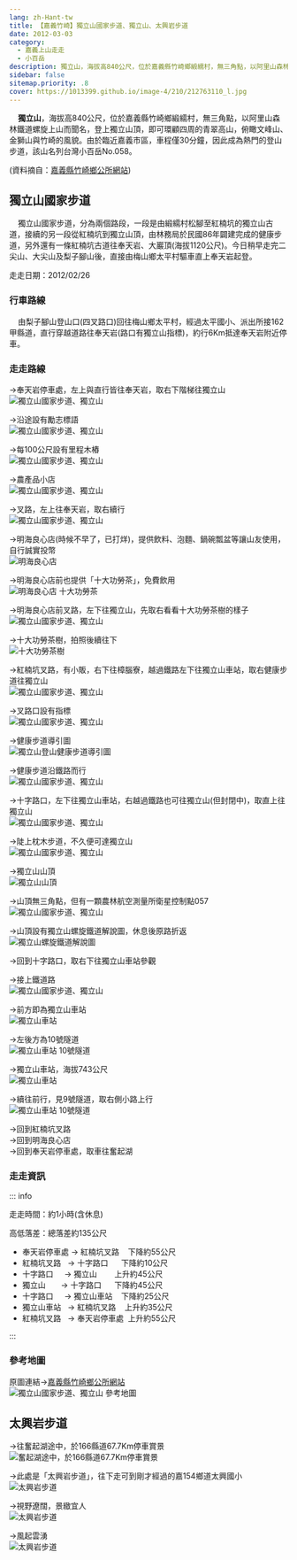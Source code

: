 ```yaml
---
lang: zh-Hant-tw
title: 【嘉義竹崎】獨立山國家步道、獨立山、太興岩步道
date: 2012-03-03
category: 
  - 嘉義上山走走
  - 小百岳
description: 獨立山，海拔高840公尺，位於嘉義縣竹崎鄉緞繻村，無三角點，以阿里山森林鐵道螺旋上山而聞名，登上獨立山頂，即可環顧四周的青翠高山，俯瞰文峰山、金獅山與竹崎的風貌。由於臨近嘉義市區，車程僅30分鐘，因此成為熱門的登山步道，該山名列台灣小百岳No.058。
sidebar: false
sitemap.priority: .8
cover: https://1013399.github.io/image-4/210/212763110_l.jpg
---
```


    **獨立山**，海拔高840公尺，位於嘉義縣竹崎鄉緞繻村，無三角點，以阿里山森林鐵道螺旋上山而聞名，登上獨立山頂，即可環顧四周的青翠高山，俯瞰文峰山、金獅山與竹崎的風貌。由於臨近嘉義市區，車程僅30分鐘，因此成為熱門的登山步道，該山名列台灣小百岳No.058。  

(資料摘自：[嘉義縣竹崎鄉公所網站](http://www.chuchi.gov.tw/03tour/01view.asp?id=3181))

<!-- more -->

## 獨立山國家步道

    獨立山國家步道，分為兩個路段，一段是由緞繻村松腳至紅楠坑的獨立山古道，接續的另一段從紅楠坑到獨立山頂，由林務局於民國86年闢建完成的健康步道，另外還有一條紅楠坑古道往奉天岩、大巖頂(海拔1120公尺)。今日稍早走完二尖山、大尖山及梨子腳山後，直接由梅山鄉太平村驅車直上奉天岩起登。

走走日期：2012/02/26

### 行車路線
    由梨子腳山登山口(四叉路口)回往梅山鄉太平村，經過太平國小、派出所接162甲縣道，直行穿越道路往奉天岩(路口有獨立山指標)，約行6Km抵達奉天岩附近停車。

### 走走路線
→奉天岩停車處，左上與直行皆往奉天岩，取右下階梯往獨立山  
![獨立山國家步道、獨立山](https://1013399.github.io/image-4/210/212763013_l.jpg)

→沿途設有勵志標語  
![獨立山國家步道、獨立山](https://1013399.github.io/image-4/210/212763017_l.jpg)

→每100公尺設有里程木樁  
![獨立山國家步道、獨立山](https://1013399.github.io/image-4/210/212763020_l.jpg)

→農產品小店  
![獨立山國家步道、獨立山](https://1013399.github.io/image-4/210/212763024_l.jpg)

→叉路，左上往奉天岩，取右續行  
![獨立山國家步道、獨立山](https://1013399.github.io/image-4/210/212763029_l.jpg)

→明海良心店(時候不早了，已打烊)，提供飲料、泡麵、鍋碗瓢盆等讓山友使用，自行誠實投幣  
![明海良心店](https://1013399.github.io/image-4/210/212763034_l.jpg)

→明海良心店前也提供「十大功勞茶」，免費飲用  
![明海良心店 十大功勞茶](https://1013399.github.io/image-4/210/212763037_l.jpg)

→明海良心店前叉路，左下往獨立山，先取右看看十大功勞茶樹的樣子  
![獨立山國家步道、獨立山](https://1013399.github.io/image-4/210/212763042_l.jpg)

→十大功勞茶樹，拍照後續往下  
![十大功勞茶樹](https://1013399.github.io/image-4/210/212763046_l.jpg)

→紅楠坑叉路，有小販，右下往樟腦寮，越過鐵路左下往獨立山車站，取右健康步道往獨立山  
![獨立山國家步道、獨立山](https://1013399.github.io/image-4/210/212763051_l.jpg)

→叉路口設有指標  
![獨立山國家步道、獨立山](https://1013399.github.io/image-4/210/212763054_l.jpg)

→健康步道導引圖  
![獨立山登山健康步道導引圖](https://1013399.github.io/image-4/210/212763062_l.jpg)

→健康步道沿鐵路而行  
![獨立山國家步道、獨立山](https://1013399.github.io/image-4/210/212763074_l.jpg)

→十字路口，左下往獨立山車站，右越過鐵路也可往獨立山(但封閉中)，取直上往獨立山  
![獨立山國家步道、獨立山](https://1013399.github.io/image-4/210/212763078_l.jpg)

→陡上枕木步道，不久便可達獨立山  
![獨立山國家步道、獨立山](https://1013399.github.io/image-4/210/212763082_l.jpg)

→獨立山山頂  
![獨立山山頂](https://1013399.github.io/image-4/210/212763087_l.jpg)

→山頂無三角點，但有一顆農林航空測量所衛星控制點057  
![獨立山國家步道、獨立山](https://1013399.github.io/image-4/210/212763092_l.jpg)

→山頂設有獨立山螺旋鐵道解說圖，休息後原路折返  
![獨立山螺旋鐵道解說圖](https://1013399.github.io/image-4/210/212763097_l.jpg)

→回到十字路口，取右下往獨立山車站參觀

→接上鐵道路  
![獨立山國家步道、獨立山](https://1013399.github.io/image-4/210/212763101_l.jpg)

→前方即為獨立山車站  
![獨立山車站](https://1013399.github.io/image-4/210/212763104_l.jpg)

→左後方為10號隧道  
![獨立山車站 10號隧道](https://1013399.github.io/image-4/210/212763107_l.jpg)

→獨立山車站，海拔743公尺  
![獨立山車站](https://1013399.github.io/image-4/210/212763108_l.jpg)

→續往前行，見9號隧道，取右側小路上行  
![獨立山車站 10號隧道](https://1013399.github.io/image-4/210/212763110_l.jpg)

→回到紅楠坑叉路  
→回到明海良心店  
→回到奉天岩停車處，取車往奮起湖

### 走走資訊

::: info

走走時間：約1小時(含休息)

高低落差：總落差約135公尺  
- 奉天岩停車處 → 紅楠坑叉路    下降約55公尺  
- 紅楠坑叉路   → 十字路口      下降約10公尺  
- 十字路口     → 獨立山        上升約45公尺  
- 獨立山       → 十字路口      下降約45公尺  
- 十字路口     → 獨立山車站    下降約25公尺  
- 獨立山車站   → 紅楠坑叉路    上升約35公尺  
- 紅楠坑叉路   → 奉天岩停車處  上升約55公尺

:::

### 參考地圖
原圖連結→[嘉義縣竹崎鄉公所網站](http://www.chuchi.gov.tw/03tour/01view.asp?id=3181)  
![獨立山國家步道、獨立山 參考地圖](https://1013399.github.io/image-4/210/213053181_l.jpg)

## 太興岩步道

→往奮起湖途中，於166縣道67.7Km停車賞景  
![奮起湖途中，於166縣道67.7Km停車賞景](https://1013399.github.io/image-4/210/212763111_l.jpg)

→此處是「太興岩步道」，往下走可到剛才經過的嘉154鄉道太興國小  
![太興岩步道](https://1013399.github.io/image-4/210/212763116_l.jpg)

→視野遼闊，景緻宜人  
![太興岩步道](https://1013399.github.io/image-4/210/212763119_l.jpg)

→風起雲湧  
![太興岩步道](https://1013399.github.io/image-4/210/212763012_l.jpg)